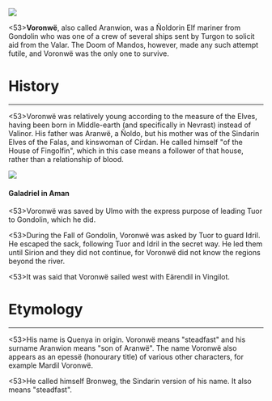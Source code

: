 ![](characters/galadriel/7.jpg)

<53>**Voronwë**, also called Aranwion, was a Ñoldorin Elf mariner from Gondolin who was one of a crew of several ships sent by Turgon to solicit aid from the Valar. The Doom of Mandos, however, made any such attempt futile, and Voronwë was the only one to survive.

# History
---

<53>Voronwë was relatively young according to the measure of the Elves, having been born in Middle-earth (and specifically in Nevrast) instead of Valinor. His father was Aranwë, a Ñoldo, but his mother was of the Sindarin Elves of the Falas, and kinswoman of Círdan. He called himself "of the House of Fingolfin", which in this case means a follower of that house, rather than a relationship of blood.

![](characters/galadriel/2.jpg)

#### Galadriel in Aman

<53>Voronwë was saved by Ulmo with the express purpose of leading Tuor to Gondolin, which he did.

<53>During the Fall of Gondolin, Voronwë was asked by Tuor to guard Idril. He escaped the sack, following Tuor and Idril in the secret way. He led them until Sirion and they did not continue, for Voronwë did not know the regions beyond the river.

<53>It was said that Voronwë sailed west with Eärendil in Vingilot.

# Etymology

---

<53>His name is Quenya in origin. Voronwë means "steadfast" and his surname Aranwion means "son of Aranwë". The name Voronwë also appears as an epessë (honourary title) of various other characters, for example Mardil Voronwë.

<53>He called himself Bronweg, the Sindarin version of his name. It also means "steadfast".
